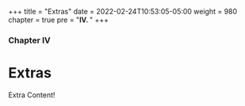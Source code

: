 +++
title = "Extras"
date = 2022-02-24T10:53:05-05:00
weight = 980
chapter = true
pre = "<b>IV. </b>"
+++

### Chapter IV

# Extras 

Extra Content!
